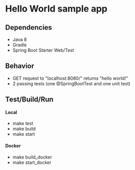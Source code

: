 # Hello World sample app

## Dependencies
- Java 8
- Gradle
- Spring Boot Starter Web/Test

## Behavior
- GET request to "localhost:8080/" returns "hello world!" 
- 2 passing tests (one @SpringBootTest and one unit test) 

## Test/Build/Run
#### Local
- make test
- make build
- make start

#### Docker
- make build_docker
- make start_docker